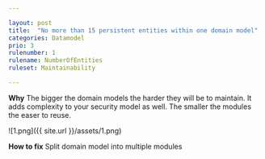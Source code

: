 ```yaml
---

layout: post
title:  "No more than 15 persistent entities within one domain model"
categories: Datamodel
prio: 3
rulenumber: 1
rulename: NumberOfEntities
ruleset: Maintainability

---
```


**Why**
The bigger the domain models the harder they will be to maintain. It adds complexity to your security model as well. The smaller the modules the easer to reuse.

![1.png]({{ site.url }}/assets/1.png)

**How to fix**
Split domain model into multiple modules